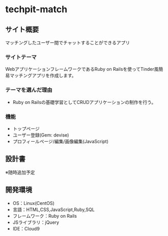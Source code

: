 # techpit-match

## サイト概要
マッチングしたユーザー間でチャットすることができるアプリ

### サイトテーマ
WebアプリケーションフレームワークであるRuby on Railsを使ってTinder風簡易マッチングアプリを作成します。

### テーマを選んだ理由
- Ruby on Railsの基礎学習としてCRUDアプリケーションの制作を行う。

### 機能
- トップページ
- ユーザー登録(Gem: devise)
- プロフィールページ/編集/画像編集(JavaScript)

## 設計書
※随時追加予定

## 開発環境
- OS：Linux(CentOS)
- 言語：HTML,CSS,JavaScript,Ruby,SQL
- フレームワーク：Ruby on Rails
- JSライブラリ：jQuery
- IDE：Cloud9
